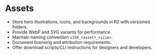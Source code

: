 # Assets

- Store hero illustrations, icons, and backgrounds in R2 with versioned folders.
- Provide WebP and SVG variants for performance.
- Maintain naming convention `v150_<asset>_<size>`.
- Document licensing and attribution requirements.
- Offer download scripts/CLI instructions for designers and developers.
